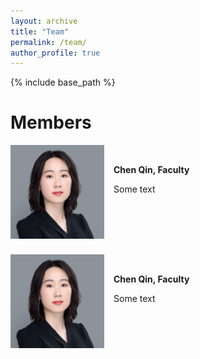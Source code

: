 ```yaml
---
layout: archive
title: "Team"
permalink: /team/
author_profile: true
---
```


{% include base_path %}

Members
======
<img align="left" width="150" src="/images/chen.png" style="margin-right: 15px" /> &nbsp;&nbsp;&nbsp;&nbsp;

**Chen Qin, Faculty**

Some text

</br>
</br>
</br>
</br>

<img align="left" width="150" src="/images/chen.png" style="margin-right: 15px" /> &nbsp;&nbsp;&nbsp;&nbsp;

**Chen Qin, Faculty**

Some text

